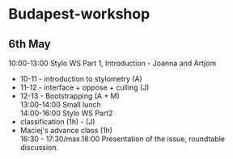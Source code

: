 # Budapest-workshop

## 6th May
10:00-13:00 Stylo WS Part 1, Introduction - Joanna and Artjom  
- 10-11 - introduction to stylometry (A)  
- 11-12 - interface + oppose + culling (J)  
- 12-13 - Bootstrapping (A + M)  
13:00-14:00 Small lunch  
14:00-16:00 Stylo WS Part2  
- classification (1h) - (J)   
- Maciej's advance class (1h)  
16:30 - 17:30/max.18:00 Presentation of the issue, roundtable discussion.
